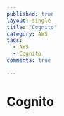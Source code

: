 ```yaml
---
published: true
layout: single
title: "Cognito"
category: AWS
tags:
  - AWS
  - Cognito
comments: true

---
```


Cognito
=============




